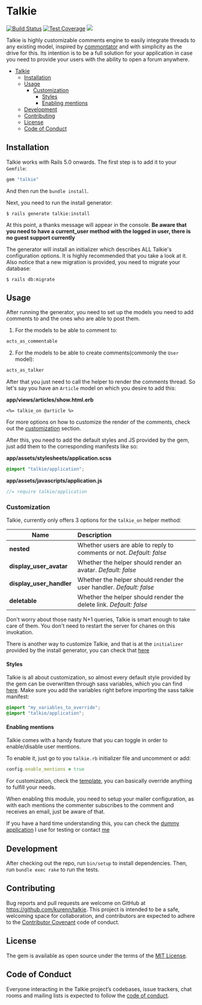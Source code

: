 # Talkie

 [![Build Status](https://travis-ci.org/kurenn/talkie.svg?branch=master)](https://travis-ci.org/kurenn/talkie)
[![Test Coverage](https://api.codeclimate.com/v1/badges/a9148bef84de0a1f97ad/test_coverage)](https://codeclimate.com/github/kurenn/talkie/test_coverage)
<a href="https://codeclimate.com/github/kurenn/talkie/maintainability"><img src="https://api.codeclimate.com/v1/badges/a9148bef84de0a1f97ad/maintainability" /></a>

Talkie is highly customizable comments engine to easily integrate threads to any existing model, inspired by [commontator](https://github.com/lml/commontator) and with simplicity as the drive for this. Its intention is to be a full solution for your application in case you need to provide your users with the ability to open a forum anywhere.

- [Talkie](#talkie)
  - [Installation](#installation)
  - [Usage](#usage)
    - [Customization](#customization)
      - [Styles](#styles)
      - [Enabling mentions](#enabling-mentions)
  - [Development](#development)
  - [Contributing](#contributing)
  - [License](#license)
  - [Code of Conduct](#code-of-conduct)

## Installation

Talkie works with Rails 5.0 onwards. The first step is to add it to your `Gemfile`:

```ruby
gem "talkie"
```

And then run the `bundle install`.

Next, you need to run the install generator:

```console
$ rails generate talkie:install
```

At this point, a thanks message will appear in the console. **Be aware that you need to have a current_user method with the logged in user, there is no guest support currently**

The generator will install an initializer which describes ALL Talkie's configuration options. It is highly recommended that you take a look at it. Also notice that a new migration is provided, you need to migrate your database:

```console
$ rails db:migrate
```

## Usage

After running the generator, you need to set up the models you need to add comments to and the ones who are able to post them.

1. For the models to be able to comment to:

```ruby
acts_as_commentable
```

2. For the models to be able to create comments(commonly the `User` model):

```ruby
acts_as_talker
```

After that you just need to call the helper to render the comments thread. So let's say you have an `Article` model on which you desire to add this:

**app/views/articles/show.html.erb**

```erb
<%= talkie_on @article %>
```

For more options on how to customize the render of the comments, check out the [customization](#customization) section.

After this, you need to add the default styles and JS provided by the gem, just add them to the corresponding manifests like so:

**app/assets/stylesheets/application.scss**

```css
@import "talkie/application";
```

**app/assets/javascripts/application.js**

```js
//= require talkie/application
```

### Customization

Talkie, currently only offers 3 options for the `talkie_on` helper method:

| Name                                                         | Description                                                  |
| ------------------------------------------------------------ | :----------------------------------------------------------- |
| **nested**                                                   | Whether users are able to reply to comments or not. *Default: false* |
| **display_user_avatar**                                      | Whether the helper should render an avatar. *Default: false* |
| **display_user_handler**                                     | Whether the helper should render the user handler. *Default: false* |
| **deletable**                                                | Whether the helper should render the delete link. *Default: false* |

Don't worry about those nasty N+1 queries, Talkie is smart enough to take care of them. You don't need to restart the server for chanes on this invokation.

There is another way to customize Talkie, and that is at the `initializer` provided by the install generator, you can check that [here](lib/generators/talkie/templates/talkie.rb)

#### Styles

Talkie is all about customization, so almost every default style provided by the gem can be overwritten through sass variables, which you can find [here](https://github.com/kurenn/talkie/blob/master/app/assets/stylesheets/talkie/_variables.scss). Make sure you add the variables right before importing the sass talkie manifest:

```css
@import "my_variables_to_override";
@import "talkie/application";
```

#### Enabling mentions

Talkie comes with a handy feature that you can toggle in order to
enable/disable user mentions.

To enable it, just go to you `talkie.rb` initializer file and uncomment
or add:

```ruby
config.enable_mentions = true
```

For customization, check the
[template](lib/generators/talkie/templates/talkie.rb), you can basically
override anything to fulfill your needs.

When enabling this module, you need to setup your mailer configuration,
as with each mentions the commenter subscribes to the comment and
receives an email, just be aware of that.

If you have a hard time understanding this, you can check the [dummy
application](spec/dummy) I use for testing or contact
[me](https://twitter.com/kurenn)

## Development

After checking out the repo, run `bin/setup` to install dependencies. Then, run `bundle exec rake` to run the tests.

## Contributing

Bug reports and pull requests are welcome on GitHub at https://github.com/kurenn/talkie. This project is intended to be a safe, welcoming space for collaboration, and contributors are expected to adhere to the [Contributor Covenant](http://contributor-covenant.org) code of conduct.

## License

The gem is available as open source under the terms of the [MIT License](https://opensource.org/licenses/MIT).

## Code of Conduct

Everyone interacting in the Talkie project’s codebases, issue trackers, chat rooms and mailing lists is expected to follow the [code of conduct](https://github.com/kurenn/talkie/blob/master/CODE_OF_CONDUCT.md).
